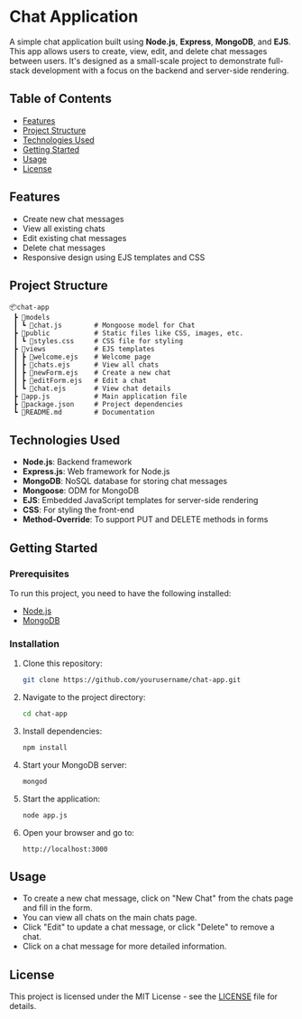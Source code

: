 

# Chat Application

A simple chat application built using **Node.js**, **Express**, **MongoDB**, and **EJS**. This app allows users to create, view, edit, and delete chat messages between users. It's designed as a small-scale project to demonstrate full-stack development with a focus on the backend and server-side rendering.

## Table of Contents
- [Features](#features)
- [Project Structure](#project-structure)
- [Technologies Used](#technologies-used)
- [Getting Started](#getting-started)
- [Usage](#usage)
- [License](#license)

## Features
- Create new chat messages
- View all existing chats
- Edit existing chat messages
- Delete chat messages
- Responsive design using EJS templates and CSS

## Project Structure
```
📦chat-app
 ┣ 📂models
 ┃ ┗ 📜chat.js        # Mongoose model for Chat
 ┣ 📂public           # Static files like CSS, images, etc.
 ┃ ┗ 📜styles.css     # CSS file for styling
 ┣ 📂views            # EJS templates
 ┃ ┣ 📜welcome.ejs    # Welcome page
 ┃ ┣ 📜chats.ejs      # View all chats
 ┃ ┣ 📜newForm.ejs    # Create a new chat
 ┃ ┣ 📜editForm.ejs   # Edit a chat
 ┃ ┗ 📜chat.ejs       # View chat details
 ┣ 📜app.js           # Main application file
 ┣ 📜package.json     # Project dependencies
 ┗ 📜README.md        # Documentation
```

## Technologies Used
- **Node.js**: Backend framework
- **Express.js**: Web framework for Node.js
- **MongoDB**: NoSQL database for storing chat messages
- **Mongoose**: ODM for MongoDB
- **EJS**: Embedded JavaScript templates for server-side rendering
- **CSS**: For styling the front-end
- **Method-Override**: To support PUT and DELETE methods in forms

## Getting Started

### Prerequisites
To run this project, you need to have the following installed:
- [Node.js](https://nodejs.org/en/)
- [MongoDB](https://www.mongodb.com/)

### Installation
1. Clone this repository:
   ```bash
   git clone https://github.com/yourusername/chat-app.git
   ```

2. Navigate to the project directory:
   ```bash
   cd chat-app
   ```

3. Install dependencies:
   ```bash
   npm install
   ```

4. Start your MongoDB server:
   ```bash
   mongod
   ```

5. Start the application:
   ```bash
   node app.js
   ```

6. Open your browser and go to:
   ```
   http://localhost:3000
   ```

## Usage
- To create a new chat message, click on "New Chat" from the chats page and fill in the form.
- You can view all chats on the main chats page.
- Click "Edit" to update a chat message, or click "Delete" to remove a chat.
- Click on a chat message for more detailed information.


## License
This project is licensed under the MIT License - see the [LICENSE](LICENSE) file for details.


